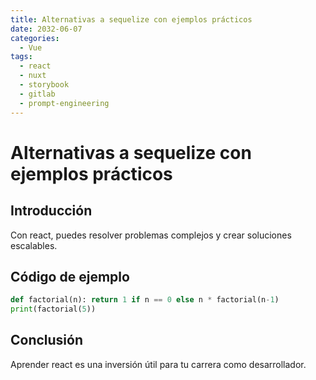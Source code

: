 ```yaml
---
title: Alternativas a sequelize con ejemplos prácticos
date: 2032-06-07
categories:
  - Vue
tags:
  - react
  - nuxt
  - storybook
  - gitlab
  - prompt-engineering
---
```


# Alternativas a sequelize con ejemplos prácticos

## Introducción

Con react, puedes resolver problemas complejos y crear soluciones escalables.

## Código de ejemplo

```python
def factorial(n): return 1 if n == 0 else n * factorial(n-1)
print(factorial(5))
```

## Conclusión

Aprender react es una inversión útil para tu carrera como desarrollador.